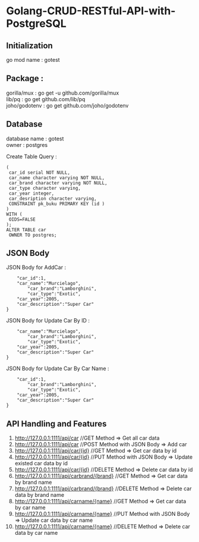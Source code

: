 # Golang-CRUD-RESTful-API-with-PostgreSQL
## Initialization
go mod name : gotest

## Package :
gorilla/mux : go get -u github.com/gorilla/mux  
lib/pq : go get github.com/lib/pq  
joho/godotenv : go get github.com/joho/godotenv

## Database
database name : gotest  
owner : postgres

Create Table Query :
```CREATE TABLE car
(
 car_id serial NOT NULL,
 car_name character varying NOT NULL,
 car_brand character varying NOT NULL,
 car_type character varying,
 car_year integer,
 car_desription character varying,
 CONSTRAINT pk_buku PRIMARY KEY (id )
)
WITH (
 OIDS=FALSE
);
ALTER TABLE car
 OWNER TO postgres;
 ```
 
## JSON Body
JSON Body for AddCar :
```{
	"car_id":1,
	"car_name":"Murcielago",
    	"car_brand":"Lamborghini",
    	"car_type":"Exotic",
	"car_year":2005,
	"car_description":"Super Car"
}
```
JSON Body for Update Car By ID :
```{
	"car_name":"Murcielago",
    	"car_brand":"Lamborghini",
    	"car_type":"Exotic",
	"car_year":2005,
	"car_description":"Super Car"
}
```
JSON Body for Update Car By Car Name :
```{
	"car_id":1,
    	"car_brand":"Lamborghini",
    	"car_type":"Exotic",
	"car_year":2005,
	"car_description":"Super Car"
}
```
## API Handling and Features
1. http://127.0.0.1:1111/api/car 		//GET Method => Get all car data
2. http://127.0.0.1:1111/api/car 		//POST Method with JSON Body => Add car
3. http://127.0.0.1:1111/api/car/{id}		//GET Method => Get car data by id
4. http://127.0.0.1:1111/api/car/{id}		//PUT Method with JSON Body => Update existed car data by id
5. http://127.0.0.1:1111/api/car/{id}		//DELETE Method => Delete car data by id
6. http://127.0.0.1:1111/api/carbrand/{brand}	//GET Method => Get car data by brand name
7. http://127.0.0.1:1111/api/carbrand/{brand}	//DELETE Method => Delete car data by brand name
8. http://127.0.0.1:1111/api/carname/{name}	//GET Method => Get car data by car name
9. http://127.0.0.1:1111/api/carname/{name}	//PUT Method with JSON Body => Update car data by car name
10. http://127.0.0.1:1111/api/carname/{name}	//DELETE Method => Delete car data by car name

